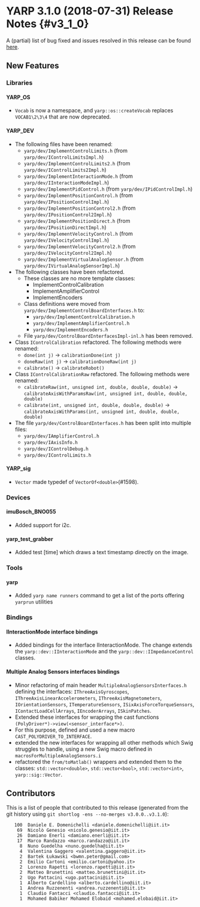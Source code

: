 YARP 3.1.0 (2018-07-31) Release Notes                                 {#v3_1_0}
=====================================


A (partial) list of bug fixed and issues resolved in this release can be found
[here](https://github.com/robotology/yarp/issues?q=label%3A%22Fixed+in%3A+YARP+v3.1.0%22).

New Features
------------

### Libraries

#### YARP_OS

* `Vocab` is now a namespace, and `yarp::os::createVocab` replaces `VOCAB1\2\3\4`
  that are now deprecated.

#### YARP_DEV

* The following files have been renamed:
  * `yarp/dev/ImplementControlLimits.h`
    (from `yarp/dev/IControlLimitsImpl.h`)
  * `yarp/dev/ImplementControlLimits2.h`
    (from `yarp/dev/IControlLimits2Impl.h`)
  * `yarp/dev/ImplementInteractionMode.h`
    (from `yarp/dev/IInteractionModeImpl.h`)
  * `yarp/dev/ImplementPidControl.h`
    (from `yarp/dev/IPidControlImpl.h`)
  * `yarp/dev/ImplementPositionControl.h`
    (from `yarp/dev/IPositionControlImpl.h`)
  * `yarp/dev/ImplementPositionControl2.h`
    (from `yarp/dev/IPositionControl2Impl.h`)
  * `yarp/dev/ImplementPositionDirect.h`
    (from `yarp/dev/IPositionDirectImpl.h`)
  * `yarp/dev/ImplementVelocityControl.h`
    (from `yarp/dev/IVelocityControlImpl.h`)
  * `yarp/dev/ImplementVelocityControl2.h`
    (from `yarp/dev/IVelocityControl2Impl.h`)
  * `yarp/dev/ImplementVirtualAnalogSensor.h`
    (from `yarp/dev/IVirtualAnalogSensorImpl.h`)
* The following classes have been refactored.
  * These classes are no more template classes:
    * ImplementControlCalibration
    * ImplementAmplifierControl
    * ImplementEncoders
  * Class definitions were moved from
    `yarp/dev/ImplementControlBoardInterfaces.h` to:
    * `yarp/dev/ImplementControlCalibration.h`
    * `yarp/dev/ImplementAmplifierControl.h`
    * `yarp/dev/ImplementEncoders.h`
  * File `yarp/dev/ControlBoardInterfacesImpl-inl.h` has been removed.
* Class `IControlCalibration` refactored.
  The following methods were renamed:
  * `done(int j)` -> `calibrationDone(int j)`
  * `doneRaw(int j)` -> `calibrationDoneRaw(int j)`
  * `calibrate()` -> `calibrateRobot()`
* Class `IControlCalibrationRaw` refactored.
  The following methods were renamed:
  * `calibrateRaw(int, unsigned int, double, double, double)` ->
    `calibrateAxisWithParamsRaw(int, unsigned int, double, double, double)`
  * `calibrate(int, unsigned int, double, double, double)` ->
    `calibrateAxisWithParams(int, unsigned int, double, double, double)`
* The file `yarp/dev/ControlBoardInterfaces.h` has been split into multiple
  files:
  * `yarp/dev/IAmplifierControl.h`
  * `yarp/dev/IAxisInfo.h`
  * `yarp/dev/IControlDebug.h`
  * `yarp/dev/IControlLimits.h`

  
#### YARP_sig

* `Vector` made typedef of `VectorOf<double>`(#1598).

### Devices

#### imuBosch_BNO055

* Added support for i2c.

#### yarp_test_grabber

* Added test [time] which draws a text timestamp directly on the image.

### Tools

#### yarp

* Added `yarp name runners` command to get a list of the ports offering
  `yarprun` utilities

### Bindings

#### IInteractionMode interface bindings

* Added bindings for the interface IInteractionMode.
  The change extends the `yarp::dev::IInteractionMode` and the
  `yarp::dev::IImpedanceControl` classes.

#### Multiple Analog Sensors interfaces bindings

* Minor refactoring of main header `MultipleAnalogSensorsInterfaces.h` defining
  the interfaces:
  `IThreeAxisGyroscopes`, `IThreeAxisLinearAccelerometers`,
  `IThreeAxisMagnetometers`, `IOrientationSensors`, `ITemperatureSensors`,
  `ISixAxisForceTorqueSensors`, `IContactLoadCellArrays`, `IEncoderArrays`,
  `ISkinPatches`.
* Extended these interfaces for wrapping the cast functions
  `(PolyDriver*)->view(<sensor_interface*>)`.
* For this purpose, defined and used a new macro `CAST_POLYDRIVER_TO_INTERFACE`.
* extended the new interfaces for wrapping all other methods which Swig
  struggles to handle, using a new Swig macro defined in
  `macrosForMultipleAnalogSensors.i`
* refactored the `from/toMatlab()` wrappers and extended them to the classes:
  `std::vector<double>`, `std::vector<bool>`, `std::vector<int>`,
  `yarp::sig::Vector`.


Contributors
------------

This is a list of people that contributed to this release (generated from the
git history using `git shortlog -ens --no-merges v3.0.0..v3.1.0`):

```
   100	Daniele E. Domenichelli <daniele.domenichelli@iit.it>
    69	Nicolò Genesio <nicolo.genesio@iit.it>
    26	Damiano Enerli <damiano.enerli@iit.it>
    17	Marco Randazzo <marco.randazzo@iit.it>
     8	Nuno Guedelha <nuno.guedelha@iit.it>
     4	Valentina Gaggero <valentina.gaggero@iit.it>
     2	Bartek Łukawski <bwmn.peter@gmail.com>
     2	Emilio Cartoni <emilio.cartoni@yahoo.it>
     2	Lorenzo Rapetti <lorenzo.rapetti@iit.it>
     2	Matteo Brunettini <matteo.brunettini@iit.it>
     2	Ugo Pattacini <ugo.pattacini@iit.it>
     1	Alberto Cardellino <alberto.cardellino@iit.it>
     1	Andrea Ruzzenenti <andrea.ruzzenenti@iit.it>
     1	Claudio Fantacci <claudio.fantacci@iit.it>
     1	Mohamed Babiker Mohamed Elobaid <mohamed.elobaid@iit.it>
```
